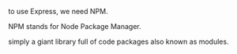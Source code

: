 to use Express, we need NPM.

NPM stands for Node Package Manager.

simply a giant library full of code packages also known as modules.